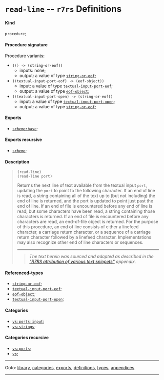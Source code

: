 

<a id='definition__r7rs__read-line'></a>

# `read-line` -- `r7rs` Definitions


<a id='definition__r7rs__read-line__kind'></a>

#### Kind

`procedure`;


<a id='definition__r7rs__read-line__procedure-signature'></a>

#### Procedure signature

Procedure variants:
 * `(() -> (string-or-eof))`
   * inputs: none;
   * output: a value of type [`string-or-eof`](../../r7rs/types/string-or-eof.md#type__r7rs__string-or-eof);
 * `((textual-input-port-eof) -> (eof-object))`
   * input: a value of type [`textual-input-port-eof`](../../r7rs/types/textual-input-port-eof.md#type__r7rs__textual-input-port-eof);
   * output: a value of type [`eof-object`](../../r7rs/types/eof-object.md#type__r7rs__eof-object);
 * `((textual-input-port-open) -> (string-or-eof))`
   * input: a value of type [`textual-input-port-open`](../../r7rs/types/textual-input-port-open.md#type__r7rs__textual-input-port-open);
   * output: a value of type [`string-or-eof`](../../r7rs/types/string-or-eof.md#type__r7rs__string-or-eof);


<a id='definition__r7rs__read-line__exports'></a>

#### Exports

 * [`scheme:base`](../../r7rs/exports/scheme_3a_base.md#export__r7rs__scheme_3a_base);


<a id='definition__r7rs__read-line__exports-recursive'></a>

#### Exports recursive

 * [`scheme`](../../r7rs/exports/scheme.md#export__r7rs__scheme);


<a id='definition__r7rs__read-line__description'></a>

#### Description

> ````
> (read-line)
> (read-line port)
> ````
> 
> 
> Returns the next line of text available from the textual input
> `port`, updating the `port` to point to the following character.
> If an end of line is read, a string containing all of the text up to
> (but not including) the end of line is returned, and the port is updated
> to point just past the end of line. If an end of file is encountered
> before any end of line is read, but some characters have been
> read, a string containing those characters is returned. If an end of
> file is encountered before any characters are read, an end-of-file
> object is returned.  For the purpose of this procedure, an end of line
> consists of either a linefeed character, a carriage return character, or a
> sequence of a carriage return character followed by a linefeed character.
> Implementations may also recognize other end of line characters or sequences.
> 
> 
> ----
> > *The text herein was sourced and adapted as described in the ["R7RS attribution of various text snippets"](../../r7rs/appendices/attribution.md#appendix__r7rs__attribution) appendix.*


<a id='definition__r7rs__read-line__referenced-types'></a>

#### Referenced-types

 * [`string-or-eof`](../../r7rs/types/string-or-eof.md#type__r7rs__string-or-eof);
 * [`textual-input-port-eof`](../../r7rs/types/textual-input-port-eof.md#type__r7rs__textual-input-port-eof);
 * [`eof-object`](../../r7rs/types/eof-object.md#type__r7rs__eof-object);
 * [`textual-input-port-open`](../../r7rs/types/textual-input-port-open.md#type__r7rs__textual-input-port-open);


<a id='definition__r7rs__read-line__categories'></a>

#### Categories

 * [`vs:ports:input`](../../r7rs/categories/vs_3a_ports_3a_input.md#category__r7rs__vs_3a_ports_3a_input);
 * [`vs:strings`](../../r7rs/categories/vs_3a_strings.md#category__r7rs__vs_3a_strings);


<a id='definition__r7rs__read-line__categories-recursive'></a>

#### Categories recursive

 * [`vs:ports`](../../r7rs/categories/vs_3a_ports.md#category__r7rs__vs_3a_ports);
 * [`vs`](../../r7rs/categories/vs.md#category__r7rs__vs);

----

Goto: [library](../../r7rs/_index.md#library__r7rs), [categories](../../r7rs/categories/_index.md#toc__r7rs__categories), [exports](../../r7rs/exports/_index.md#toc__r7rs__exports), [definitions](../../r7rs/definitions/_index.md#toc__r7rs__definitions), [types](../../r7rs/types/_index.md#toc__r7rs__types), [appendices](../../r7rs/appendices/_index.md#toc__r7rs__appendices).

----

